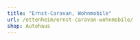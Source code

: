 ```yaml
---
title: "Ernst-Caravan, Wohnmobile"
url: /ettenheim/ernst-caravan-wohnmobile/
shop: Autohaus
---
```

